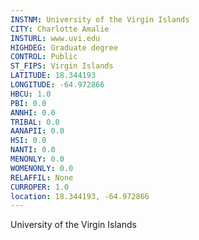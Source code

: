 ```yaml
---
INSTNM: University of the Virgin Islands
CITY: Charlotte Amalie
INSTURL: www.uvi.edu
HIGHDEG: Graduate degree
CONTROL: Public
ST_FIPS: Virgin Islands
LATITUDE: 18.344193
LONGITUDE: -64.972866
HBCU: 1.0
PBI: 0.0
ANNHI: 0.0
TRIBAL: 0.0
AANAPII: 0.0
HSI: 0.0
NANTI: 0.0
MENONLY: 0.0
WOMENONLY: 0.0
RELAFFIL: None
CURROPER: 1.0
location: 18.344193, -64.972866
---
```

University of the Virgin Islands
